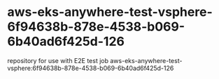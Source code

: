 # aws-eks-anywhere-test-vsphere-6f94638b-878e-4538-b069-6b40ad6f425d-126
repository for use with E2E test job aws-eks-anywhere-test-vsphere:6f94638b-878e-4538-b069-6b40ad6f425d-126
